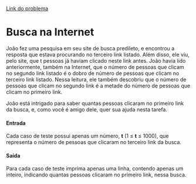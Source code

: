 [Link do problema](https://www.beecrowd.com.br/judge/problems/view/2413)
# Busca na Internet
João fez uma pesquisa em seu site de busca predileto, e encontrou a resposta que estava procurando no terceiro link listado. Além disso, ele viu, pelo site, que t pessoas já haviam clicado neste link antes. João havia lido anteriormente, também na Internet, que o número de pessoas que clicam no segundo link listado é o dobro de número de pessoas que clicam no terceiro link listado. Nessa leitura, ele também descobriu que o número de pessoas que clicam no segundo link é a metade do número de pessoas que clicam no primeiro link.

João está intrigado para saber quantas pessoas clicaram no primeiro link da busca, e, como você é amigo dele, quer sua ajuda nesta tarefa.

#### Entrada
Cada caso de teste possui apenas um número, **t** (1 ≤ **t** ≤ 1000), que representa o número de pessoas que clicaram no terceiro link da busca.

#### Saída
Para cada caso de teste imprima apenas uma linha, contendo apenas um inteiro, indicando quantas pessoas clicaram no primeiro link, nessa busca.